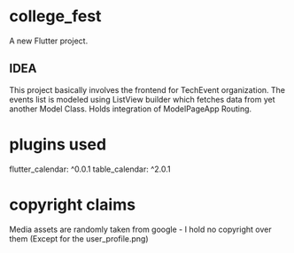 # college_fest

A new Flutter project.

## IDEA

This project basically involves the frontend for TechEvent organization.
The events list is modeled using ListView builder which fetches data from yet another Model Class. Holds integration of ModelPageApp Routing.

# plugins used

flutter_calendar: ^0.0.1
table_calendar: ^2.0.1

# copyright claims

Media assets are randomly taken from google - I hold no copyright over them (Except for the user_profile.png)

